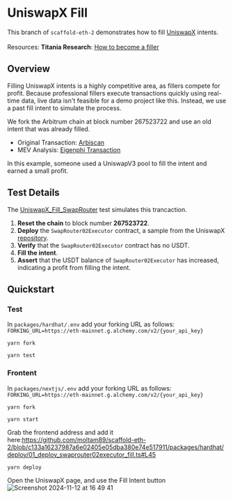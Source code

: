 # UniswapX Fill

This branch of `scaffold-eth-2` demonstrates how to fill [UniswapX](https://docs.uniswap.org/contracts/uniswapx/overview) intents.
<br></br>
Resources: **Titania Research**: [How to become a filler ](https://titaniaresear.ch/how-to-become-a-filler)

## Overview

Filling UniswapX intents is a highly competitive area, as fillers compete for profit. Because professional fillers execute transactions quickly using real-time data, live data isn't feasible for a demo project like this. Instead, we use a past fill intent to simulate the process.

We fork the Arbitrum chain at block number 267523722 and use an old intent that was already filled.
 - Original Transaction: [Arbiscan](https://arbiscan.io/tx/0xe54b1a83b816bc2eb0fec9f3c7c1794030dcd5e57778f019b74d6d3133441b75)
- MEV Analysis: [Eigenphi Transaction](https://eigenphi.io/mev/eigentx/0xe54b1a83b816bc2eb0fec9f3c7c1794030dcd5e57778f019b74d6d3133441b75)

In this example, someone used a UniswapV3 pool to fill the intent and earned a small profit.

## Test Details

The [UniswapX_Fill_SwapRouter](https://github.com/moltam89/scaffold-eth-2/blob/e887f28a02f87da67d25ecf2183ef3bb20d6e1fa/packages/hardhat/test/UniswapX_Fill_SwapRouter.ts) test simulates this trancaction.

1. **Reset the chain** to block number **267523722**.
2. **Deploy** the `SwapRouter02Executor` contract, a sample from the UniswapX [repository](https://github.com/Uniswap/UniswapX/blob/main/src/sample-executors/SwapRouter02Executor.sol).
3. **Verify** that the `SwapRouter02Executor` contract has no USDT.
4. **Fill the intent**.
5. **Assert** that the USDT balance of `SwapRouter02Executor` has increased, indicating a profit from filling the intent.

## Quickstart
### Test
In `packages/hardhat/.env` add your forking URL as follows: `FORKING_URL=https://eth-mainnet.g.alchemy.com/v2/{your_api_key}`

```
yarn fork
```

```
yarn test
```
### Frontent
In `packages/nextjs/.env` add your forking URL as follows: `FORKING_URL=https://eth-mainnet.g.alchemy.com/v2/{your_api_key}`
```
yarn fork
```
```
yarn start
```
Grab the frontend address and add it here:https://github.com/moltam89/scaffold-eth-2/blob/c133a16237987a6e02405e05dba380e74e517911/packages/hardhat/deploy/01_deploy_swaprouter02executor_fill.ts#L45
```
yarn deploy
```

Open the UniswapX page, and use the Fill Intent button
![Screenshot 2024-11-12 at 16 49 41](https://github.com/user-attachments/assets/3686fd3e-3634-4d43-a53a-08f0e0b61af4)

